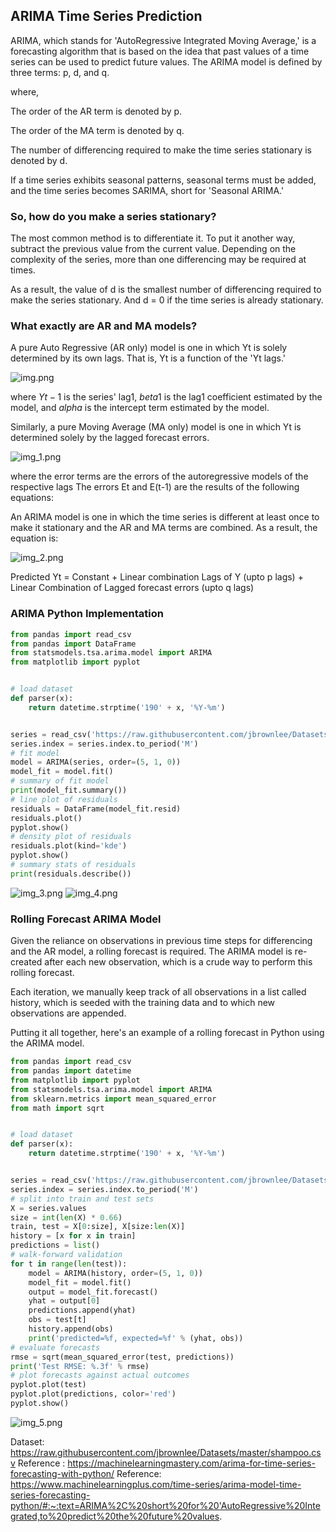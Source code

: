 ## ARIMA Time Series Prediction

ARIMA, which stands for 'AutoRegressive Integrated Moving Average,' is a forecasting algorithm 
that is based on the idea that past values of a time series can be used to predict future values.
The ARIMA model is defined by three terms: p, d, and q.

where,

The order of the AR term is denoted by p.

The order of the MA term is denoted by q.

The number of differencing required to make the time series stationary is denoted by d.

If a time series exhibits seasonal patterns, seasonal terms must be added, and the time 
series becomes SARIMA, short for 'Seasonal ARIMA.'

### So, how do you make a series stationary?

The most common method is to differentiate it. To put it another way, subtract the previous value
from the current value. Depending on the complexity of the series, more than one differencing may 
be required at times.

As a result, the value of d is the smallest number of differencing required to make the series 
stationary. And d = 0 if the time series is already stationary.

### What exactly are AR and MA models?

A pure Auto Regressive (AR only) model is one in which Yt is solely determined by its own
lags. That is, Yt is a function of the 'Yt lags.'

![img.png](img.png)

where $Yt-1$ is the series' lag1, $beta1$ is the lag1 coefficient estimated by the model, and $alpha$ is 
the intercept term estimated by the model.


Similarly, a pure Moving Average (MA only) model is one in which Yt is determined solely by the lagged
forecast errors.

![img_1.png](img_1.png)

where the error terms are the errors of the autoregressive models of the respective lags The errors Et 
and E(t-1) are the results of the following equations:

An ARIMA model is one in which the time series is different at least once to make it stationary and the
AR and MA terms are combined. As a result, the equation is:

![img_2.png](img_2.png)

Predicted Yt = Constant + Linear combination Lags of Y (upto p lags) + Linear Combination of Lagged forecast errors (upto q lags)

### ARIMA Python Implementation
``` python
from pandas import read_csv
from pandas import DataFrame
from statsmodels.tsa.arima.model import ARIMA
from matplotlib import pyplot


# load dataset
def parser(x):
    return datetime.strptime('190' + x, '%Y-%m')


series = read_csv('https://raw.githubusercontent.com/jbrownlee/Datasets/master/shampoo.csv', header=0, index_col=0, parse_dates=True, squeeze=True, date_parser=parser)
series.index = series.index.to_period('M')
# fit model
model = ARIMA(series, order=(5, 1, 0))
model_fit = model.fit()
# summary of fit model
print(model_fit.summary())
# line plot of residuals
residuals = DataFrame(model_fit.resid)
residuals.plot()
pyplot.show()
# density plot of residuals
residuals.plot(kind='kde')
pyplot.show()
# summary stats of residuals
print(residuals.describe())
```
![img_3.png](img_3.png)
![img_4.png](img_4.png)


### Rolling Forecast ARIMA Model

Given the reliance on observations in previous time steps for differencing and the AR model, a rolling forecast is required.
The ARIMA model is re-created after each new observation, which is a crude way to perform this rolling forecast.

Each iteration, we manually keep track of all observations in a list called history, which is seeded with the training data 
and to which new observations are appended.

Putting it all together, here's an example of a rolling forecast in Python using the ARIMA model.

```python
from pandas import read_csv
from pandas import datetime
from matplotlib import pyplot
from statsmodels.tsa.arima.model import ARIMA
from sklearn.metrics import mean_squared_error
from math import sqrt


# load dataset
def parser(x):
    return datetime.strptime('190' + x, '%Y-%m')


series = read_csv('https://raw.githubusercontent.com/jbrownlee/Datasets/master/shampoo.csv', header=0, index_col=0, parse_dates=True, squeeze=True, date_parser=parser)
series.index = series.index.to_period('M')
# split into train and test sets
X = series.values
size = int(len(X) * 0.66)
train, test = X[0:size], X[size:len(X)]
history = [x for x in train]
predictions = list()
# walk-forward validation
for t in range(len(test)):
    model = ARIMA(history, order=(5, 1, 0))
    model_fit = model.fit()
    output = model_fit.forecast()
    yhat = output[0]
    predictions.append(yhat)
    obs = test[t]
    history.append(obs)
    print('predicted=%f, expected=%f' % (yhat, obs))
# evaluate forecasts
rmse = sqrt(mean_squared_error(test, predictions))
print('Test RMSE: %.3f' % rmse)
# plot forecasts against actual outcomes
pyplot.plot(test)
pyplot.plot(predictions, color='red')
pyplot.show()
```
![img_5.png](img_5.png)

Dataset: https://raw.githubusercontent.com/jbrownlee/Datasets/master/shampoo.csv
Reference : https://machinelearningmastery.com/arima-for-time-series-forecasting-with-python/
Reference: https://www.machinelearningplus.com/time-series/arima-model-time-series-forecasting-python/#:~:text=ARIMA%2C%20short%20for%20'AutoRegressive%20Integrated,to%20predict%20the%20future%20values.